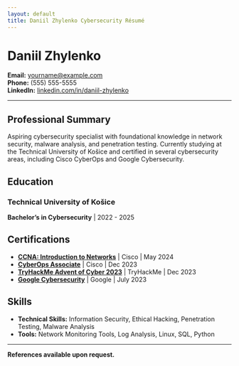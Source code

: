 ```yaml
---
layout: default
title: Daniil Zhylenko Cybersecurity Résumé
---
```


# Daniil Zhylenko

**Email:** yourname@example.com  
**Phone:** (555) 555-5555  
**LinkedIn:** [linkedin.com/in/daniil-zhylenko](https://www.linkedin.com/in/daniil-zhylenko-6a7534268/)

---

## Professional Summary
Aspiring cybersecurity specialist with foundational knowledge in network security, malware analysis, and penetration testing. Currently studying at the Technical University of Košice and certified in several cybersecurity areas, including Cisco CyberOps and Google Cybersecurity.

## Education

### **Technical University of Košice**  
**Bachelor’s in Cybersecurity** | 2022 - 2025  

## Certifications

- **[CCNA: Introduction to Networks](https://www.credly.com/badges/0848d246-b0aa-43a9-a59f-a80cabf6ebeb/linked_in_profile)** | Cisco | May 2024  
- **[CyberOps Associate](https://www.credly.com/badges/f8b41b8e-8069-4d29-8592-0a327a1c71ad/linked_in_profile)** | Cisco | Dec 2023  
- **[TryHackMe Advent of Cyber 2023](https://tryhackme-certificates.s3-eu-west-1.amazonaws.com/THM-XG5TIJGARE.png)** | TryHackMe | Dec 2023  
- **[Google Cybersecurity](https://www.coursera.org/account/accomplishments/professional-cert/JCZTQX7CDA4W)** | Google | July 2023    

## Skills

- **Technical Skills:** Information Security, Ethical Hacking, Penetration Testing, Malware Analysis  
- **Tools:** Network Monitoring Tools, Log Analysis, Linux, SQL, Python

---

**References available upon request.**
